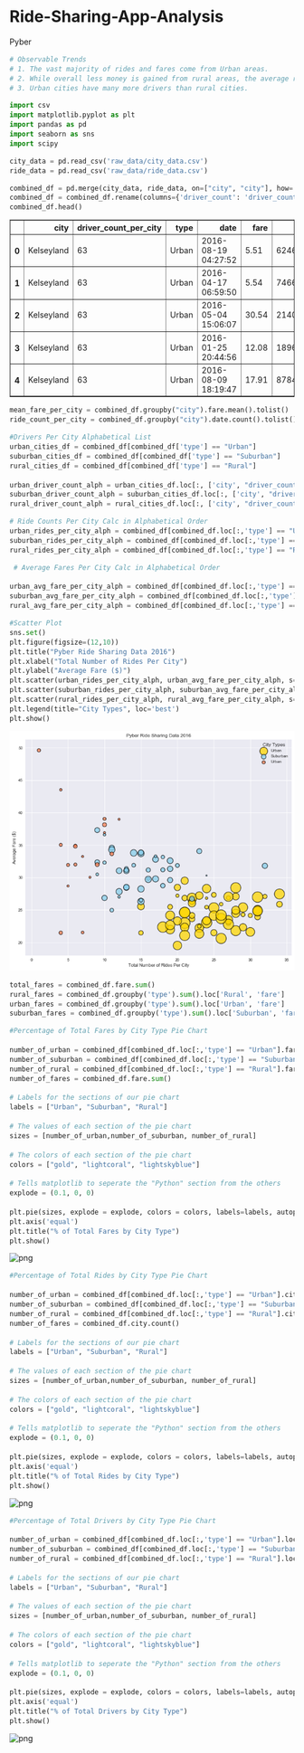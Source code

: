 # Ride-Sharing-App-Analysis
Pyber


```python
# Observable Trends
# 1. The vast majority of rides and fares come from Urban areas. 
# 2. While overall less money is gained from rural areas, the average ride is much higher $ value in suburban and rural areas. 
# 3. Urban cities have many more drivers than rural cities. 
```


```python
import csv
import matplotlib.pyplot as plt
import pandas as pd
import seaborn as sns
import scipy 
```


```python
city_data = pd.read_csv('raw_data/city_data.csv')
ride_data = pd.read_csv('raw_data/ride_data.csv')
```


```python
combined_df = pd.merge(city_data, ride_data, on=["city", "city"], how='right')
combined_df = combined_df.rename(columns={'driver_count': 'driver_count_per_city'})
combined_df.head()
```




<div>
<style scoped>
    .dataframe tbody tr th:only-of-type {
        vertical-align: middle;
    }

    .dataframe tbody tr th {
        vertical-align: top;
    }

    .dataframe thead th {
        text-align: right;
    }
</style>
<table border="1" class="dataframe">
  <thead>
    <tr style="text-align: right;">
      <th></th>
      <th>city</th>
      <th>driver_count_per_city</th>
      <th>type</th>
      <th>date</th>
      <th>fare</th>
      <th>ride_id</th>
    </tr>
  </thead>
  <tbody>
    <tr>
      <th>0</th>
      <td>Kelseyland</td>
      <td>63</td>
      <td>Urban</td>
      <td>2016-08-19 04:27:52</td>
      <td>5.51</td>
      <td>6246006544795</td>
    </tr>
    <tr>
      <th>1</th>
      <td>Kelseyland</td>
      <td>63</td>
      <td>Urban</td>
      <td>2016-04-17 06:59:50</td>
      <td>5.54</td>
      <td>7466473222333</td>
    </tr>
    <tr>
      <th>2</th>
      <td>Kelseyland</td>
      <td>63</td>
      <td>Urban</td>
      <td>2016-05-04 15:06:07</td>
      <td>30.54</td>
      <td>2140501382736</td>
    </tr>
    <tr>
      <th>3</th>
      <td>Kelseyland</td>
      <td>63</td>
      <td>Urban</td>
      <td>2016-01-25 20:44:56</td>
      <td>12.08</td>
      <td>1896987891309</td>
    </tr>
    <tr>
      <th>4</th>
      <td>Kelseyland</td>
      <td>63</td>
      <td>Urban</td>
      <td>2016-08-09 18:19:47</td>
      <td>17.91</td>
      <td>8784212854829</td>
    </tr>
  </tbody>
</table>
</div>




```python
mean_fare_per_city = combined_df.groupby("city").fare.mean().tolist()
ride_count_per_city = combined_df.groupby("city").date.count().tolist()
```


```python
#Drivers Per City Alphabetical List 
urban_cities_df = combined_df[combined_df['type'] == "Urban"]
suburban_cities_df = combined_df[combined_df['type'] == "Suburban"]
rural_cities_df = combined_df[combined_df['type'] == "Rural"]

urban_driver_count_alph = urban_cities_df.loc[:, ['city', "driver_count_per_city"]].drop_duplicates().sort_values("city")['driver_count_per_city'].tolist()
suburban_driver_count_alph = suburban_cities_df.loc[:, ['city', "driver_count_per_city"]].drop_duplicates().sort_values("city")['driver_count_per_city'].tolist()
rural_driver_count_alph = rural_cities_df.loc[:, ['city', "driver_count_per_city"]].drop_duplicates().sort_values("city")['driver_count_per_city'].tolist()
```


```python
# Ride Counts Per City Calc in Alphabetical Order
urban_rides_per_city_alph = combined_df[combined_df.loc[:,'type'] == "Urban"].groupby('city').type.count().tolist()
suburban_rides_per_city_alph = combined_df[combined_df.loc[:,'type'] == "Suburban"].groupby('city').type.count().tolist()
rural_rides_per_city_alph = combined_df[combined_df.loc[:,'type'] == "Rural"].groupby('city').type.count().tolist()
```


```python
 # Average Fares Per City Calc in Alphabetical Order

urban_avg_fare_per_city_alph = combined_df[combined_df.loc[:,'type'] == "Urban"].groupby('city').mean().fare.tolist()
suburban_avg_fare_per_city_alph = combined_df[combined_df.loc[:,'type'] == "Suburban"].groupby('city').mean().fare.tolist()
rural_avg_fare_per_city_alph = combined_df[combined_df.loc[:,'type'] == "Rural"].groupby('city').mean().fare.tolist()
```


```python
#Scatter Plot
sns.set()
plt.figure(figsize=(12,10))
plt.title("Pyber Ride Sharing Data 2016")
plt.xlabel("Total Number of Rides Per City")
plt.ylabel("Average Fare ($)")
plt.scatter(urban_rides_per_city_alph, urban_avg_fare_per_city_alph, s=[x * 10 for x in urban_driver_count_alph], facecolor='gold', alpha=.75,  label='Urban', edgecolors='black', marker="o", linewidth=1.5)
plt.scatter(suburban_rides_per_city_alph, suburban_avg_fare_per_city_alph, s=[x * 10 for x in suburban_driver_count_alph], facecolor='skyblue', alpha=.75,  label='Suburban', edgecolors='black', marker="o", linewidth=1.5)
plt.scatter(rural_rides_per_city_alph, rural_avg_fare_per_city_alph, s=[x * 10 for x in rural_driver_count_alph], facecolor='coral', alpha=.75,  label='Urban', edgecolors='black', marker="o", linewidth=1.5)
plt.legend(title="City Types", loc='best')
plt.show()
```


![png](Pyber+Homework/output_8_0.png)



```python
total_fares = combined_df.fare.sum()
rural_fares = combined_df.groupby('type').sum().loc['Rural', 'fare']
urban_fares = combined_df.groupby('type').sum().loc['Urban', 'fare']
suburban_fares = combined_df.groupby('type').sum().loc['Suburban', 'fare']

```


```python
#Percentage of Total Fares by City Type Pie Chart

number_of_urban = combined_df[combined_df.loc[:,'type'] == "Urban"].fare.sum()
number_of_suburban = combined_df[combined_df.loc[:,'type'] == "Suburban"].fare.sum()
number_of_rural = combined_df[combined_df.loc[:,'type'] == "Rural"].fare.sum()
number_of_fares = combined_df.fare.sum()

# Labels for the sections of our pie chart
labels = ["Urban", "Suburban", "Rural"]

# The values of each section of the pie chart
sizes = [number_of_urban,number_of_suburban, number_of_rural]

# The colors of each section of the pie chart
colors = ["gold", "lightcoral", "lightskyblue"]

# Tells matplotlib to seperate the "Python" section from the others
explode = (0.1, 0, 0)

plt.pie(sizes, explode = explode, colors = colors, labels=labels, autopct="%1.1f%%", shadow=True, startangle=-110)
plt.axis('equal')
plt.title("% of Total Fares by City Type")
plt.show()
```


![png](output_10_0.png)



```python
#Percentage of Total Rides by City Type Pie Chart

number_of_urban = combined_df[combined_df.loc[:,'type'] == "Urban"].city.count()
number_of_suburban = combined_df[combined_df.loc[:,'type'] == "Suburban"].city.count()
number_of_rural = combined_df[combined_df.loc[:,'type'] == "Rural"].city.count()
number_of_fares = combined_df.city.count()

# Labels for the sections of our pie chart
labels = ["Urban", "Suburban", "Rural"]

# The values of each section of the pie chart
sizes = [number_of_urban,number_of_suburban, number_of_rural]

# The colors of each section of the pie chart
colors = ["gold", "lightcoral", "lightskyblue"]

# Tells matplotlib to seperate the "Python" section from the others
explode = (0.1, 0, 0)

plt.pie(sizes, explode = explode, colors = colors, labels=labels, autopct="%1.1f%%", shadow=True, startangle=-110)
plt.axis('equal')
plt.title("% of Total Rides by City Type")
plt.show()
```


![png](output_11_0.png)



```python
#Percentage of Total Drivers by City Type Pie Chart

number_of_urban = combined_df[combined_df.loc[:,'type'] == "Urban"].loc[:,['city', 'driver_count_per_city']].drop_duplicates().driver_count_per_city.sum()
number_of_suburban = combined_df[combined_df.loc[:,'type'] == "Suburban"].loc[:,['city', 'driver_count_per_city']].drop_duplicates().driver_count_per_city.sum()
number_of_rural = combined_df[combined_df.loc[:,'type'] == "Rural"].loc[:,['city', 'driver_count_per_city']].drop_duplicates().driver_count_per_city.sum()

# Labels for the sections of our pie chart
labels = ["Urban", "Suburban", "Rural"]

# The values of each section of the pie chart
sizes = [number_of_urban,number_of_suburban, number_of_rural]

# The colors of each section of the pie chart
colors = ["gold", "lightcoral", "lightskyblue"]

# Tells matplotlib to seperate the "Python" section from the others
explode = (0.1, 0, 0)

plt.pie(sizes, explode = explode, colors = colors, labels=labels, autopct="%1.1f%%", shadow=True, startangle=-130)
plt.axis('equal')
plt.title("% of Total Drivers by City Type")
plt.show()
```


![png](output_12_0.png)
